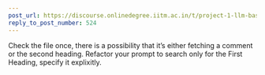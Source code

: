 ```yaml
---
post_url: https://discourse.onlinedegree.iitm.ac.in/t/project-1-llm-based-automation-agent-discussion-thread-tds-jan-2025/164277/535
reply_to_post_number: 524
---
```

Check the file once, there is a possibility that it’s either fetching a comment or the second heading. Refactor your prompt to search only for the First Heading, specify it explixitly.
